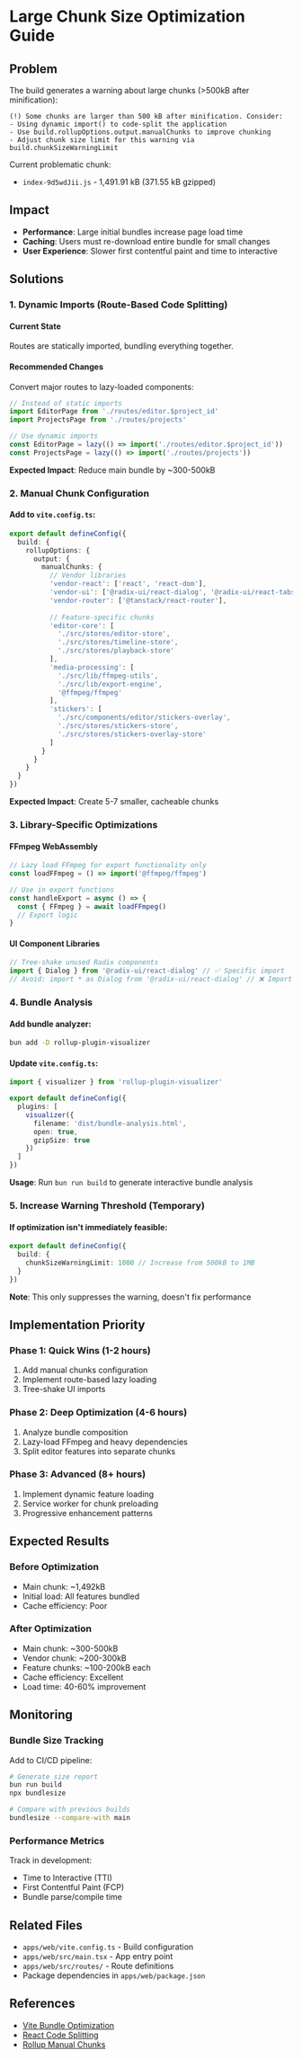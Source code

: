 # Large Chunk Size Optimization Guide

## Problem
The build generates a warning about large chunks (>500kB after minification):
```
(!) Some chunks are larger than 500 kB after minification. Consider:
- Using dynamic import() to code-split the application
- Use build.rollupOptions.output.manualChunks to improve chunking
- Adjust chunk size limit for this warning via build.chunkSizeWarningLimit
```

Current problematic chunk:
- `index-9d5wdJii.js` - 1,491.91 kB (371.55 kB gzipped)

## Impact
- **Performance**: Large initial bundles increase page load time
- **Caching**: Users must re-download entire bundle for small changes
- **User Experience**: Slower first contentful paint and time to interactive

## Solutions

### 1. Dynamic Imports (Route-Based Code Splitting)

#### Current State
Routes are statically imported, bundling everything together.

#### Recommended Changes
Convert major routes to lazy-loaded components:

```typescript
// Instead of static imports
import EditorPage from './routes/editor.$project_id'
import ProjectsPage from './routes/projects'

// Use dynamic imports
const EditorPage = lazy(() => import('./routes/editor.$project_id'))
const ProjectsPage = lazy(() => import('./routes/projects'))
```

**Expected Impact**: Reduce main bundle by ~300-500kB

### 2. Manual Chunk Configuration

#### Add to `vite.config.ts`:
```typescript
export default defineConfig({
  build: {
    rollupOptions: {
      output: {
        manualChunks: {
          // Vendor libraries
          'vendor-react': ['react', 'react-dom'],
          'vendor-ui': ['@radix-ui/react-dialog', '@radix-ui/react-tabs', 'lucide-react'],
          'vendor-router': ['@tanstack/react-router'],
          
          // Feature-specific chunks
          'editor-core': [
            './src/stores/editor-store',
            './src/stores/timeline-store',
            './src/stores/playback-store'
          ],
          'media-processing': [
            './src/lib/ffmpeg-utils',
            './src/lib/export-engine',
            '@ffmpeg/ffmpeg'
          ],
          'stickers': [
            './src/components/editor/stickers-overlay',
            './src/stores/stickers-store',
            './src/stores/stickers-overlay-store'
          ]
        }
      }
    }
  }
})
```

**Expected Impact**: Create 5-7 smaller, cacheable chunks

### 3. Library-Specific Optimizations

#### FFmpeg WebAssembly
```typescript
// Lazy load FFmpeg for export functionality only
const loadFFmpeg = () => import('@ffmpeg/ffmpeg')

// Use in export functions
const handleExport = async () => {
  const { FFmpeg } = await loadFFmpeg()
  // Export logic
}
```

#### UI Component Libraries
```typescript
// Tree-shake unused Radix components
import { Dialog } from '@radix-ui/react-dialog' // ✅ Specific import
// Avoid: import * as Dialog from '@radix-ui/react-dialog' // ❌ Imports everything
```

### 4. Bundle Analysis

#### Add bundle analyzer:
```bash
bun add -D rollup-plugin-visualizer
```

#### Update `vite.config.ts`:
```typescript
import { visualizer } from 'rollup-plugin-visualizer'

export default defineConfig({
  plugins: [
    visualizer({
      filename: 'dist/bundle-analysis.html',
      open: true,
      gzipSize: true
    })
  ]
})
```

**Usage**: Run `bun run build` to generate interactive bundle analysis

### 5. Increase Warning Threshold (Temporary)

#### If optimization isn't immediately feasible:
```typescript
export default defineConfig({
  build: {
    chunkSizeWarningLimit: 1000 // Increase from 500kB to 1MB
  }
})
```

**Note**: This only suppresses the warning, doesn't fix performance

## Implementation Priority

### Phase 1: Quick Wins (1-2 hours)
1. Add manual chunks configuration
2. Implement route-based lazy loading
3. Tree-shake UI imports

### Phase 2: Deep Optimization (4-6 hours)
1. Analyze bundle composition
2. Lazy-load FFmpeg and heavy dependencies
3. Split editor features into separate chunks

### Phase 3: Advanced (8+ hours)
1. Implement dynamic feature loading
2. Service worker for chunk preloading
3. Progressive enhancement patterns

## Expected Results

### Before Optimization
- Main chunk: ~1,492kB
- Initial load: All features bundled
- Cache efficiency: Poor

### After Optimization
- Main chunk: ~300-500kB
- Vendor chunk: ~200-300kB
- Feature chunks: ~100-200kB each
- Cache efficiency: Excellent
- Load time: 40-60% improvement

## Monitoring

### Bundle Size Tracking
Add to CI/CD pipeline:
```bash
# Generate size report
bun run build
npx bundlesize

# Compare with previous builds
bundlesize --compare-with main
```

### Performance Metrics
Track in development:
- Time to Interactive (TTI)
- First Contentful Paint (FCP)
- Bundle parse/compile time

## Related Files
- `apps/web/vite.config.ts` - Build configuration
- `apps/web/src/main.tsx` - App entry point
- `apps/web/src/routes/` - Route definitions
- Package dependencies in `apps/web/package.json`

## References
- [Vite Bundle Optimization](https://vitejs.dev/guide/build.html#chunking-strategy)
- [React Code Splitting](https://react.dev/reference/react/lazy)
- [Rollup Manual Chunks](https://rollupjs.org/configuration-options/#output-manualchunks)